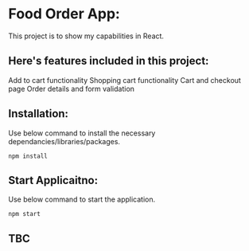 # Food Order App:

This project is to show my capabilities in React.

## Here's features included in this project:
Add to cart functionality
Shopping cart functionality
Cart and checkout page
Order details and  form validation


## Installation:
Use below command to install the necessary dependancies/libraries/packages.
```
npm install
```

## Start Applicaitno:
Use below command to start the application.
```
npm start
```

## TBC


